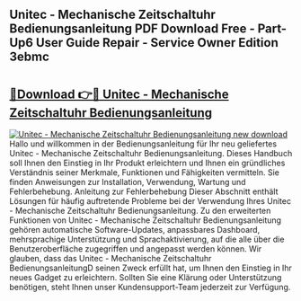 ## Unitec - Mechanische Zeitschaltuhr Bedienungsanleitung PDF Download Free - Part-Up6 User Guide Repair - Service Owner Edition 3ebmc

# <h2><a href="http://df4k6e.blite.top/?on=Unitec+-+Mechanische+Zeitschaltuhr+Bedienungsanleitung">🔗Download 👉🔴 Unitec - Mechanische Zeitschaltuhr Bedienungsanleitung</a></h2>

[![Unitec - Mechanische Zeitschaltuhr Bedienungsanleitung new download](https://i.imgur.com/lujVjoI.png)](http://df4k6e.blite.top/?on=Unitec+-+Mechanische+Zeitschaltuhr+Bedienungsanleitung)
Hallo und willkommen in der Bedienungsanleitung für Ihr neu geliefertes Unitec - Mechanische Zeitschaltuhr Bedienungsanleitung. Dieses Handbuch soll Ihnen den Einstieg in Ihr Produkt erleichtern und Ihnen ein gründliches Verständnis seiner Merkmale, Funktionen und Fähigkeiten vermitteln. Sie finden Anweisungen zur Installation, Verwendung, Wartung und Fehlerbehebung. Anleitung zur Fehlerbehebung Dieser Abschnitt enthält Lösungen für häufig auftretende Probleme bei der Verwendung Ihres Unitec - Mechanische Zeitschaltuhr Bedienungsanleitung. Zu den erweiterten Funktionen von Unitec - Mechanische Zeitschaltuhr Bedienungsanleitung gehören automatische Software-Updates, anpassbares Dashboard, mehrsprachige Unterstützung und Sprachaktivierung, auf die alle über die Benutzeroberfläche zugegriffen und angepasst werden können. Wir glauben, dass das Unitec - Mechanische Zeitschaltuhr BedienungsanleitungD seinen Zweck erfüllt hat, um Ihnen den Einstieg in Ihr neues Gadget zu erleichtern. Sollten Sie eine Klärung oder Unterstützung benötigen, steht Ihnen unser Kundensupport-Team jederzeit zur Verfügung.
